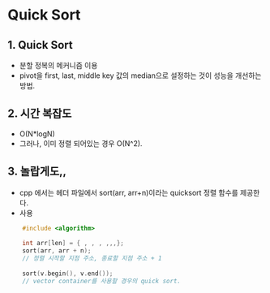 # Quick Sort

## 1. Quick Sort
  - 분할 정복의 메커니즘 이용
  - pivot을 first, last, middle key 값의 median으로 설정하는 것이 성능을 개선하는 방법.

## 2. 시간 복잡도
 - O(N\*logN)
 - 그러나, 이미 정렬 되어있는 경우 O(N^2).
 
## 3. 놀랍게도,,
 - cpp 에서는 <algorithm> 헤더 파일에서 sort(arr, arr+n)이라는 quicksort 정렬 함수를 제공한다.
 - 사용
```cpp
    #include <algorithm>
    
    int arr[len] = { , , , ,,,};
    sort(arr, arr + n);
    // 정렬 시작할 지점 주소, 종료할 지점 주소 + 1
    
    sort(v.begin(), v.end());
    // vector container를 사용할 경우의 quick sort.
```
    
